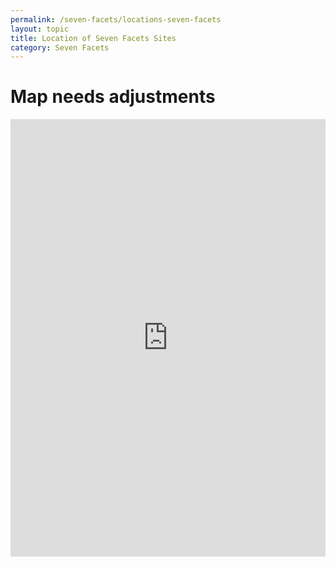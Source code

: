 ```yaml
---
permalink: /seven-facets/locations-seven-facets
layout: topic
title: Location of Seven Facets Sites
category: Seven Facets
---
```


<h1>Map needs adjustments</h1>
 <iframe src="https://www.qazaqstan.io/embeds/7f-map/" width="100%" height="700px" style="display: block; margin: 0 auto;" frameborder="0"></iframe>
